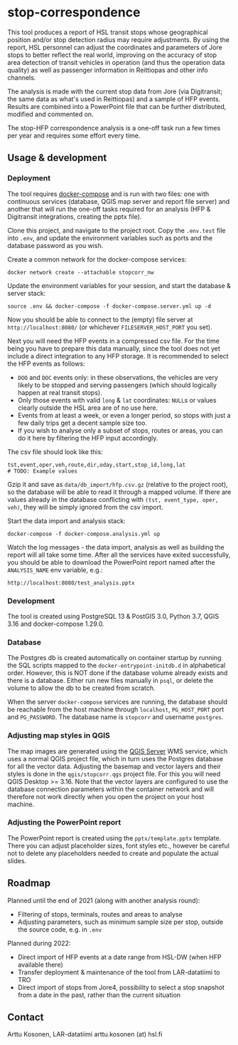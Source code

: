 # stop-correspondence

This tool produces a report of HSL transit stops whose geographical position and/or stop detection radius may require adjustments.
By using the report, HSL personnel can adjust the coordinates and parameters of Jore stops to better reflect the real world, improving on the accuracy of stop area detection of transit vehicles in operation (and thus the operation data quality) as well as passenger information in Reittiopas and other info channels.

The analysis is made with the current stop data from Jore (via Digitransit; the same data as what's used in Reittiopas) and a sample of HFP events.
Results are combined into a PowerPoint file that can be further distributed, modified and commented on.

The stop-HFP correspondence analysis is a one-off task run a few times per year and requires some effort every time.

## Usage & development

### Deployment

The tool requires [docker-compose](https://docs.docker.com/compose/) and is run with two files: one with continuous services (database, QGIS map server and report file server) and another that will run the one-off tasks required for an analysis (HFP & Digitransit integrations, creating the pptx file).

Clone this project, and navigate to the project root. Copy the `.env.test` file into `.env`, and update the environment variables such as ports and the database password as you wish.

Create a common network for the docker-compose services:

```
docker network create --attachable stopcorr_nw
```

Update the environment variables for your session, and start the database & server stack:

```
source .env && docker-compose -f docker-compose.server.yml up -d
```

Now you should be able to connect to the (empty) file server at `http://localhost:8080/` (or whichever `FILESERVER_HOST_PORT` you set).

Next you will need the HFP events in a compressed csv file.
For the time being you have to prepare this data manually, since the tool does not yet include a direct integration to any HFP storage.
It is recommended to select the HFP events as follows:

- `DOO` and `DOC` events only: in these observations, the vehicles are very likely to be stopped and serving passengers (which should logically happen at real transit stops).
- Only those events with valid `long` & `lat` coordinates: `NULL`s or values clearly outside the HSL area are of no use here.
- Events from at least a week, or even a longer period, so stops with just a few daily trips get a decent sample size too.
- If you wish to analyse only a subset of stops, routes or areas, you can do it here by filtering the HFP input accordingly.

The csv file should look like this:

```
tst,event,oper,veh,route,dir,oday,start,stop_id,long,lat
# TODO: Example values
```

Gzip it and save as `data/db_import/hfp.csv.gz` (relative to the project root), so the database will be able to read it through a mapped volume.
If there are values already in the database conflicting with `(tst, event_type, oper, veh)`, they will be simply ignored from the csv import.

Start the data import and analysis stack:

```
docker-compose -f docker-compose.analysis.yml up
```

Watch the log messages - the data import, analysis as well as building the report will all take some time.
After all the services have exited successfully, you should be able to download the PowerPoint report named after the `ANALYSIS_NAME` env variable, e.g.:

```
http://localhost:8080/test_analysis.pptx
```

### Development

The tool is created using PostgreSQL 13 & PostGIS 3.0, Python 3.7, QGIS 3.16 and docker-compose 1.29.0.

### Database

The Postgres db is created automatically on container startup by running the SQL scripts mapped to the `docker-entrypoint-initdb.d` in alphabetical order.
However, this is NOT done if the database volume already exists and there is a database.
Either run new files manually in `psql`, or delete the volume to allow the db to be created from scratch.

When the server `docker-compose` services are running, the database should be reachable from the host machine through `localhost`, `PG_HOST_PORT` port and `PG_PASSWORD`.
The database name is `stopcorr` and username `postgres`.

### Adjusting map styles in QGIS

The map images are generated using the [QGIS Server](https://docs.qgis.org/3.16/en/docs/server_manual/index.html) WMS service, which uses a normal QGIS project file, which in turn uses the Postgres database for all the vector data.
Adjusting the basemap and vector layers and their styles is done in the `qgis/stopcorr.qgs` project file.
For this you will need QGIS Desktop >= 3.16.
Note that the vector layers are configured to use the database connection parameters within the container network and will therefore not work directly when you open the project on your host machine.

### Adjusting the PowerPoint report

The PowerPoint report is created using the `pptx/template.pptx` template.
There you can adjust placeholder sizes, font styles etc., however be careful not to delete any placeholders needed to create and populate the actual slides.

## Roadmap

Planned until the end of 2021 (along with another analysis round):

- Filtering of stops, terminals, routes and areas to analyse
- Adjusting parameters, such as minimum sample size per stop, outside the source code, e.g. in `.env`

Planned during 2022:

- Direct import of HFP events at a date range from HSL-DW (when HFP available there)
- Transfer deployment & maintenance of the tool from LAR-datatiimi to TRO
- Direct import of stops from Jore4, possibility to select a stop snapshot from a date in the past, rather than the current situation

## Contact

Arttu Kosonen, LAR-datatiimi
arttu.kosonen (at) hsl.fi
